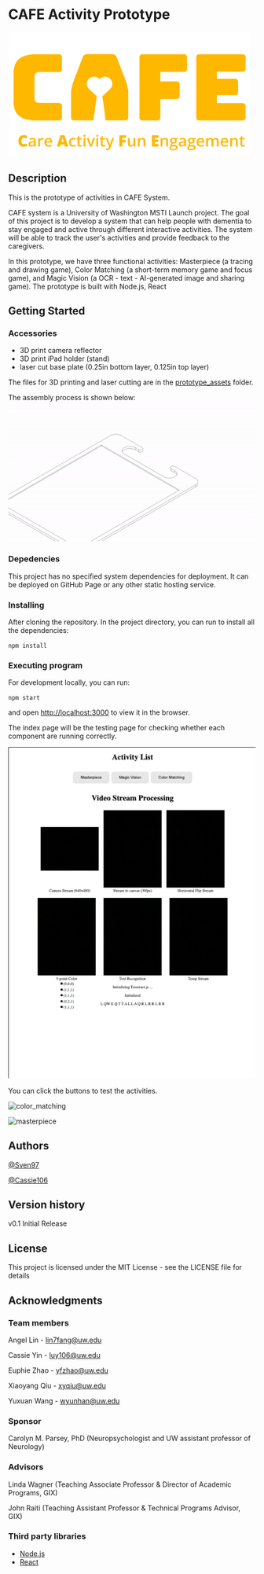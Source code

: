# CAFE Activity Prototype

![logo](./doc_assets/unnamed.png)

## Description

This is the prototype of activities in CAFE System.

CAFE system is a University of Washington MSTI Launch project. The goal of this project is to develop a system that can help people with dementia to stay engaged and active through different interactive activities. The system will be able to track the user's activities and provide feedback to the caregivers.

In this prototype, we have three functional activities: Masterpiece (a tracing and drawing game), Color Matching (a short-term memory game and focus game), and Magic Vision (a OCR - text - AI-generated image and sharing game). The prototype is built with Node.js, React

## Getting Started

### Accessories

* 3D print camera reflector
* 3D print iPad holder (stand)
* laser cut base plate (0.25in bottom layer, 0.125in top layer)

The files for 3D printing and laser cutting are in the [prototype_assets](./prototype_assets) folder.

The assembly process is shown below:
![assembly](./doc_assets/assembly.gif)

### Depedencies

This project has no specified system dependencies for deployment. It can be deployed on GitHub Page or any other static hosting service.

### Installing

After cloning the repository. In the project directory, you can run to install all the dependencies:
```
npm install
```

### Executing program

For development locally, you can run:
```
npm start
```
and open [http://localhost:3000](http://localhost:3000) to view it in the browser.

The index page will be the testing page for checking whether each component are running correctly. 

![index](./doc_assets/index.jpg)

You can click the buttons to test the activities.

![color_matching](./doc_assets/color_matching.gif)

![masterpiece](./doc_assets/drawing.gif)


## Authors 

[@Sven97](https://github.com/Sven97)

[@Cassie106](https://github.com/Cassie106)

## Version history

v0.1 Initial Release

## License

This project is licensed under the MIT License - see the LICENSE file for details

## Acknowledgments

### Team members

Angel Lin - [lin7fang@uw.edu](mailto:lin7fang@uw.edu)

Cassie Yin - [luy106@uw.edu](mailto:luy106@uw.edu)

Euphie Zhao - [yfzhao@uw.edu](mailto:yfzhao@uw.edu)

Xiaoyang Qiu - [xyqiu@uw.edu](mailto:xyqiu@uw.edu)

Yuxuan Wang - [wyunhan@uw.edu](mailto:wyunhan@uw.edu)

### Sponsor

Carolyn M. Parsey, PhD (Neuropsychologist and UW assistant professor of Neurology)

### Advisors

Linda Wagner (Teaching Associate Professor & Director of Academic Programs, GIX)

John Raiti (Teaching Assistant Professor & Technical Programs Advisor, GIX)

### Third party libraries

* [Node.js](https://nodejs.org/en/)
* [React](https://reactjs.org/)